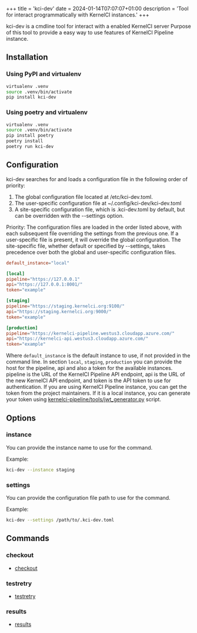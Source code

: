 +++
title = 'kci-dev'
date = 2024-01-14T07:07:07+01:00
description = 'Tool for interact programmatically with KernelCI instances.'
+++

kci-dev is a cmdline tool for interact with a enabled KernelCI server
Purpose of this tool to provide a easy way to use features of KernelCI Pipeline instance.

## Installation

### Using PyPI and virtualenv
```sh
virtualenv .venv
source .venv/bin/activate
pip install kci-dev
```

### Using poetry and virtualenv
```sh
virtualenv .venv
source .venv/bin/activate
pip install poetry
poetry install
poetry run kci-dev
```

## Configuration

kci-dev searches for and loads a configuration file in the following order of priority:
1) The global configuration file located at /etc/kci-dev.toml.
2) The user-specific configuration file at ~/.config/kci-dev/kci-dev.toml
3) A site-specific configuration file, which is .kci-dev.toml by default, but can be overridden with the --settings option. 

Priority: The configuration files are loaded in the order listed above, with each subsequent file overriding the settings from the previous one. If a user-specific file is present, it will override the global configuration. The site-specific file, whether default or specified by --settings, takes precedence over both the global and user-specific configuration files.

```toml
default_instance="local"

[local]
pipeline="https://127.0.0.1"
api="https://127.0.0.1:8001/"
token="example"

[staging]
pipeline="https://staging.kernelci.org:9100/"
api="https://staging.kernelci.org:9000/"
token="example"

[production]
pipeline="https://kernelci-pipeline.westus3.cloudapp.azure.com/"
api="https://kernelci-api.westus3.cloudapp.azure.com/"
token="example"
```

Where `default_instance` is the default instance to use, if not provided in the command line.
In section `local`, `staging`, `production` you can provide the host for the pipeline, api and also a token for the available instances.
pipeline is the URL of the KernelCI Pipeline API endpoint, api is the URL of the new KernelCI API endpoint, and token is the API token to use for authentication.
If you are using KernelCI Pipeline instance, you can get the token from the project maintainers.
If it is a local instance, you can generate your token using [kernelci-pipeline/tools/jwt_generator.py](https://github.com/kernelci/kernelci-pipeline/blob/main/tools/jwt_generator.py) script.

## Options

### instance
You can provide the instance name to use for the command.

Example:
```sh
kci-dev --instance staging
```

### settings

You can provide the configuration file path to use for the command.

Example:
```sh
kci-dev --settings /path/to/.kci-dev.toml
```

## Commands

### checkout

- [checkout](checkout)

### testretry

- [testretry](testretry)

### results

- [results](results)

